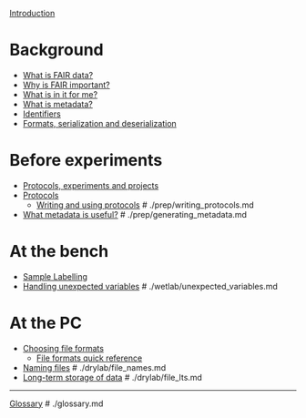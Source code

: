 [Introduction](./introduction.md)

# Background
- [What is FAIR data?](./what_FAIR.md)
- [Why is FAIR important?](./why_FAIR.md)
- [What is in it for me?](./why_should_I_do_this.md)
- [What is metadata?](./intro_to_metadata.md)
- [Identifiers](./identifiers.md)
- [Formats, serialization and deserialization](formats_serde.md)

# Before experiments
- [Protocols, experiments and projects](prep/definitions.md)
- [Protocols](./prep/protocols.md)
    - [Writing and using protocols]() # ./prep/writing_protocols.md
- [What metadata is useful?]() # ./prep/generating_metadata.md

# At the bench
- [Sample Labelling](./wetlab/sample_labelling.md)
- [Handling unexpected variables]() # ./wetlab/unexpected_variables.md

# At the PC
- [Choosing file formats](./drylab/extensions_and_formats.md)
  - [File formats quick reference](./drylab/file_formats_quickguide.md)
- [Naming files]() # ./drylab/file_names.md
- [Long-term storage of data]() # ./drylab/file_lts.md

---

[Glossary]() # ./glossary.md

